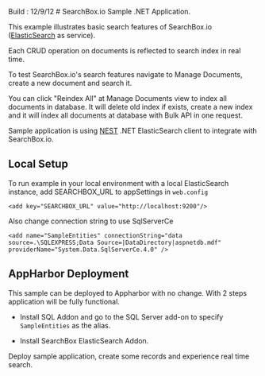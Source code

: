﻿Build : 12/9/12
﻿# SearchBox.io Sample .NET Application.

This example illustrates basic search features of SearchBox.io ([ElasticSearch](http://www.elasticsearch.org) as service).

Each CRUD operation on documents is reflected to search index in real time.

To test SearchBox.io's search features navigate to Manage Documents, create a new document and search it.

You can click "Reindex All" at Manage Documents view to index all documents in database. It will delete old index if exists, create a new index and it will index all documents at database with Bulk API in one request.

Sample application is using [NEST](https://github.com/Mpdreamz/NEST) .NET ElasticSearch client to integrate with SearchBox.io.


## Local Setup

To run example in your local environment with a local ElasticSearch instance, add SEARCHBOX_URL to appSettings in `web.config`

    <add key="SEARCHBOX_URL" value="http://localhost:9200"/>

Also change connection string to use SqlServerCe

    <add name="SampleEntities" connectionString="data source=.\SQLEXPRESS;Data Source=|DataDirectory|aspnetdb.mdf" providerName="System.Data.SqlServerCe.4.0" />


## AppHarbor Deployment

This sample can be deployed to Appharbor with no change. With 2 steps application will be fully functional.

* Install SQL Addon and go to the SQL Server add-on to specify `SampleEntities` as the alias.

* Install SearchBox ElasticSearch Addon.

Deploy sample application, create some records and experience real time search.